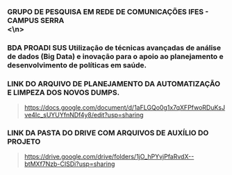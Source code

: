 ### GRUPO DE PESQUISA EM REDE DE COMUNICAÇÕES IFES - CAMPUS SERRA<br><\n>







### BDA PROADI SUS Utilização de técnicas avançadas de análise de dados (Big Data) e inovação para o apoio ao planejamento e desenvolvimento de políticas em saúde.<br>


### LINK DO ARQUIVO DE PLANEJAMENTO DA AUTOMATIZAÇÃO E LIMPEZA DOS NOVOS DUMPS.<br>
>https://docs.google.com/document/d/1aFLGQo0g1x7qXFPfwoRDuKsJve4Ic_sUYUYfnNDf4y8/edit?usp=sharing

### LINK DA PASTA DO DRIVE COM ARQUIVOS DE AUXÍLIO DO PROJETO<br>
>https://drive.google.com/drive/folders/1jO_hPYvjPfaRvdX--btMXf7Nzb-CISDi?usp=sharing

